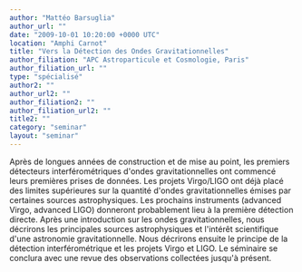 ```yaml
---
author: "Mattéo Barsuglia"
author_url: ""
date: "2009-10-01 10:20:00 +0000 UTC"
location: "Amphi Carnot"
title: "Vers la Détection des Ondes Gravitationnelles"
author_filiation: "APC Astroparticule et Cosmologie, Paris"
author_filiation_url: ""
type: "spécialisé"
author2: ""
author_url2: ""
author_filiation2: ""
author_filiation_url2: ""
title2: ""
category: "seminar" 
layout: "seminar"
---
```

Après de longues années de construction et de mise au point, les premiers détecteurs interférométriques d'ondes gravitationnelles ont commencé leurs premières prises de données. Les projets Virgo/LIGO ont déjà placé des limites supérieures sur la quantité d'ondes gravitationnelles émises par certaines sources astrophysiques. Les prochains instruments (advanced Virgo, advanced LIGO) donneront probablement lieu à la première détection directe. Après une introduction sur les ondes gravitationnelles, nous décrirons les principales sources astrophysiques et l'intérêt scientifique d'une astronomie gravitationnelle. Nous décrirons ensuite le principe de la détection interférométrique et les projets Virgo et LIGO. Le séminaire se conclura avec une revue des observations collectées jusqu'à présent.
